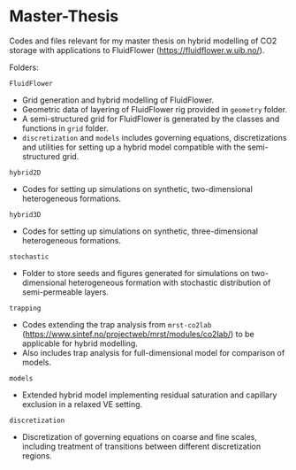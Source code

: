 # Master-Thesis
Codes and files relevant for my master thesis on hybrid modelling of CO2 storage with applications to FluidFlower (https://fluidflower.w.uib.no/).

Folders:

`FluidFlower`
- Grid generation and hybrid modelling of FluidFlower.
- Geometric data of layering of FluidFlower rig provided in `geometry` folder.
- A semi-structured grid for FluidFlower is generated by the classes and functions in `grid` folder.
- `discretization` and `models` includes governing equations, discretizations and utilities for setting up a hybrid model compatible with the semi-structured grid.

`hybrid2D`
- Codes for setting up simulations on synthetic, two-dimensional heterogeneous formations.

`hybrid3D`
- Codes for setting up simulations on synthetic, three-dimensional heterogeneous formations.

`stochastic`
- Folder to store seeds and figures generated for simulations on two-dimensional heterogeneous formation with stochastic distribution of semi-permeable layers. 

`trapping`
- Codes extending the trap analysis from ```mrst-co2lab``` (https://www.sintef.no/projectweb/mrst/modules/co2lab/) to be applicable for hybrid modelling.
- Also includes trap analysis for full-dimensional model for comparison of models.

`models`
- Extended hybrid model implementing residual saturation and capillary exclusion in a relaxed VE setting.

`discretization`
- Discretization of governing equations on coarse and fine scales, including treatment of transitions between different discretization regions.
